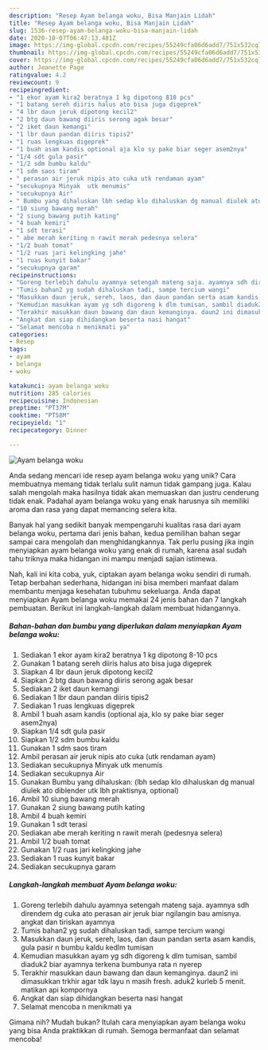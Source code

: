 ```yaml
---
description: "Resep Ayam belanga woku, Bisa Manjain Lidah"
title: "Resep Ayam belanga woku, Bisa Manjain Lidah"
slug: 1536-resep-ayam-belanga-woku-bisa-manjain-lidah
date: 2020-10-07T06:47:13.481Z
image: https://img-global.cpcdn.com/recipes/55249cfa06d6add7/751x532cq70/ayam-belanga-woku-foto-resep-utama.jpg
thumbnail: https://img-global.cpcdn.com/recipes/55249cfa06d6add7/751x532cq70/ayam-belanga-woku-foto-resep-utama.jpg
cover: https://img-global.cpcdn.com/recipes/55249cfa06d6add7/751x532cq70/ayam-belanga-woku-foto-resep-utama.jpg
author: Jeanette Page
ratingvalue: 4.2
reviewcount: 9
recipeingredient:
- "1 ekor ayam kira2 beratnya 1 kg dipotong 810 pcs"
- "1 batang sereh diiris halus ato bisa juga digeprek"
- "4 lbr daun jeruk dipotong kecil2"
- "2 btg daun bawang diiris serong agak besar"
- "2 iket daun kemangi"
- "1 lbr daun pandan diiris tipis2"
- "1 ruas lengkuas digeprek"
- "1 buah asam kandis optional aja klo sy pake biar seger asem2nya"
- "1/4 sdt gula pasir"
- "1/2 sdm bumbu kaldu"
- "1 sdm saos tiram"
- " perasan air jeruk nipis ato cuka utk rendaman ayam"
- "secukupnya Minyak  utk menumis"
- "secukupnya Air"
- " Bumbu yang dihaluskan lbh sedap klo dihaluskan dg manual diulek ato diblender utk lbh praktisnya optional"
- "10 siung bawang merah"
- "2 siung bawang putih kating"
- "4 buah kemiri"
- "1 sdt terasi"
- " abe merah keriting n rawit merah pedesnya selera"
- "1/2 buah tomat"
- "1/2 ruas jari kelingking jahe"
- "1 ruas kunyit bakar"
- "secukupnya garam"
recipeinstructions:
- "Goreng terlebih dahulu ayamnya setengah mateng saja. ayamnya sdh direndem dg cuka ato perasan air jeruk biar ngilangin bau amisnya. angkat dan tiriskan ayamnya"
- "Tumis bahan2 yg sudah dihaluskan tadi, sampe tercium wangi"
- "Masukkan daun jeruk, sereh, laos, dan daun pandan serta asam kandis, gula pasir n bumbu kaldu kedlm tumisan"
- "Kemudian masukkan ayam yg sdh digoreng k dlm tumisan, sambil diaduk2 biar ayamnya terkena bumbunya rata n nyerep"
- "Terakhir masukkan daun bawang dan daun kemanginya. daun2 ini dimasukkan trkhir agar tdk layu n masih fresh. aduk2 kurleb 5 menit. matikan api kompornya"
- "Angkat dan siap dihidangkan beserta nasi hangat"
- "Selamat mencoba n menikmati ya"
categories:
- Resep
tags:
- ayam
- belanga
- woku

katakunci: ayam belanga woku 
nutrition: 285 calories
recipecuisine: Indonesian
preptime: "PT37M"
cooktime: "PT58M"
recipeyield: "1"
recipecategory: Dinner

---
```



![Ayam belanga woku](https://img-global.cpcdn.com/recipes/55249cfa06d6add7/751x532cq70/ayam-belanga-woku-foto-resep-utama.jpg)

Anda sedang mencari ide resep ayam belanga woku yang unik? Cara membuatnya memang tidak terlalu sulit namun tidak gampang juga. Kalau salah mengolah maka hasilnya tidak akan memuaskan dan justru cenderung tidak enak. Padahal ayam belanga woku yang enak harusnya sih memiliki aroma dan rasa yang dapat memancing selera kita.



Banyak hal yang sedikit banyak mempengaruhi kualitas rasa dari ayam belanga woku, pertama dari jenis bahan, kedua pemilihan bahan segar sampai cara mengolah dan menghidangkannya. Tak perlu pusing jika ingin menyiapkan ayam belanga woku yang enak di rumah, karena asal sudah tahu triknya maka hidangan ini mampu menjadi sajian istimewa.


Nah, kali ini kita coba, yuk, ciptakan ayam belanga woku sendiri di rumah. Tetap berbahan sederhana, hidangan ini bisa memberi manfaat dalam membantu menjaga kesehatan tubuhmu sekeluarga. Anda dapat menyiapkan Ayam belanga woku memakai 24 jenis bahan dan 7 langkah pembuatan. Berikut ini langkah-langkah dalam membuat hidangannya.

<!--inarticleads1-->

##### Bahan-bahan dan bumbu yang diperlukan dalam menyiapkan Ayam belanga woku:

1. Sediakan 1 ekor ayam kira2 beratnya 1 kg dipotong 8-10 pcs
1. Gunakan 1 batang sereh diiris halus ato bisa juga digeprek
1. Siapkan 4 lbr daun jeruk dipotong kecil2
1. Siapkan 2 btg daun bawang diiris serong agak besar
1. Sediakan 2 iket daun kemangi
1. Sediakan 1 lbr daun pandan diiris tipis2
1. Sediakan 1 ruas lengkuas digeprek
1. Ambil 1 buah asam kandis (optional aja, klo sy pake biar seger asem2nya)
1. Siapkan 1/4 sdt gula pasir
1. Siapkan 1/2 sdm bumbu kaldu
1. Gunakan 1 sdm saos tiram
1. Ambil  perasan air jeruk nipis ato cuka (utk rendaman ayam)
1. Sediakan secukupnya Minyak  utk menumis
1. Sediakan secukupnya Air
1. Gunakan  Bumbu yang dihaluskan: (lbh sedap klo dihaluskan dg manual diulek ato diblender utk lbh praktisnya, optional)
1. Ambil 10 siung bawang merah
1. Gunakan 2 siung bawang putih kating
1. Ambil 4 buah kemiri
1. Gunakan 1 sdt terasi
1. Sediakan  abe merah keriting n rawit merah (pedesnya selera)
1. Ambil 1/2 buah tomat
1. Gunakan 1/2 ruas jari kelingking jahe
1. Sediakan 1 ruas kunyit bakar
1. Sediakan secukupnya garam




<!--inarticleads2-->

##### Langkah-langkah membuat Ayam belanga woku:

1. Goreng terlebih dahulu ayamnya setengah mateng saja. ayamnya sdh direndem dg cuka ato perasan air jeruk biar ngilangin bau amisnya. angkat dan tiriskan ayamnya
1. Tumis bahan2 yg sudah dihaluskan tadi, sampe tercium wangi
1. Masukkan daun jeruk, sereh, laos, dan daun pandan serta asam kandis, gula pasir n bumbu kaldu kedlm tumisan
1. Kemudian masukkan ayam yg sdh digoreng k dlm tumisan, sambil diaduk2 biar ayamnya terkena bumbunya rata n nyerep
1. Terakhir masukkan daun bawang dan daun kemanginya. daun2 ini dimasukkan trkhir agar tdk layu n masih fresh. aduk2 kurleb 5 menit. matikan api kompornya
1. Angkat dan siap dihidangkan beserta nasi hangat
1. Selamat mencoba n menikmati ya




Gimana nih? Mudah bukan? Itulah cara menyiapkan ayam belanga woku yang bisa Anda praktikkan di rumah. Semoga bermanfaat dan selamat mencoba!
